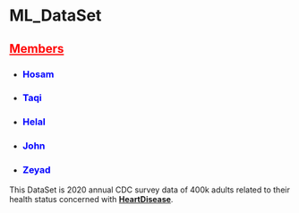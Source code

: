 # ML_DataSet
<h2 style= "color:red;"><u>Members</u></h2>
<body>
<ul>
    <li><h3 style= "color:blue;">Hosam</h3></li>
    <li><h3 style= "color:blue;">Taqi</h3></li>
    <li><h3 style= "color:blue;">Helal</h3></li>
    <li><h3 style= "color:blue;">John</h3></li>
    <li><h3 style= "color:blue;">Zeyad</h3></li>
</ul>
<p>This DataSet is 2020 annual CDC survey data of 400k adults related to their health status concerned with <b><u>HeartDisease</b></u>.</p>
</body>
